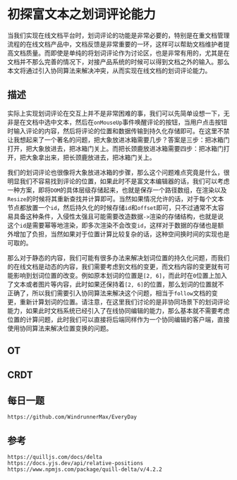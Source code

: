 # 初探富文本之划词评论能力
当我们实现在线文档平台时，划词评论的功能是非常必要的，特别是在重文档管理流程的在线文档产品中，文档反馈是非常重要的一环，这样可以帮助文档维护者提高文档质量。而即使是单纯的将划词评论作为讨论区，也是非常有用的，尤其是在文档并不那么完善的情况下，对接产品系统的时候可以得到文档之外的输入。那么本文将通过引入协同算法来解决冲突，从而实现在线文档的划词评论能力。

## 描述
实际上实现划词评论在交互上并不是非常困难的事，我们可以先简单设想一下，无非是在文档中选中文本，然后在`onMouseUp`事件唤醒评论的按钮，当用户点击按钮时输入评论的内容，然后将评论的位置和数据传输到持久化存储即可。在这里不禁让我想起来了一个著名的问题，把大象放进冰箱需要几步？答案是三步：把冰箱门打开，把大象放进去，把冰箱门关上。而把长颈鹿放进冰箱需要四步：把冰箱门打开，把大象拿出来，把长颈鹿放进去，把冰箱门关上。

我们的划词评论也很像将大象放进冰箱的步骤，那么这个问题难点究竟是什么，很明显我们不容易找到评论的位置，如果此时不是富文本编辑器的话，我们可以考虑一种方案，即将`DOM`的具体层级存储起来，也就是保存一个路径数组，在渲染以及`Resize`的时候将其重新查找并计算即可。当然如果情况允许的话，对于每个文本节点都放置一个`id`，然后持久化的时候存储`id`和`offset`即可，只不过通常不太容易具备这种条件，入侵性太强且可能需要改造数据`->`渲染的存储结构，也就是说这个`id`是需要幂等地渲染，即多次渲染不会改变`id`，这样对于数据的存储也是额外增加了负担，当然如果对于位置计算比较复杂的话，这种空间换时间的实现也是可取的。

那么对于静态的内容，我们可能有很多办法来解决划词位置的持久化问题，而我们的在线文档是动态的内容，我们需要考虑到文档的变更，而文档内容的变更就有可能影响到划词位置的改变。例如原本划词的位置是`[2, 6]`，而此时在`0`位置上加入了文本或者图片等内容，此时如果还保持着`[2, 6]`的位置，那么划词的位置就不正确了，所以我们需要引入协同算法来解决这个问题，相当于`follow`文档的变更，重新计算划词的位置。请注意，在这里我们讨论的是非协同场景下的划词评论能力，如果此时文档系统已经引入了在线协同编辑的能力，那么基本就不需要考虑位置的计算问题，此时我们可以直接将后端同样作为一个协同编辑的客户端，直接使用协同算法来解决位置变换的问题。

## OT


## CRDT


## 每日一题

```
https://github.com/WindrunnerMax/EveryDay
```

## 参考

```
https://quilljs.com/docs/delta
https://docs.yjs.dev/api/relative-positions
https://www.npmjs.com/package/quill-delta/v/4.2.2
```
